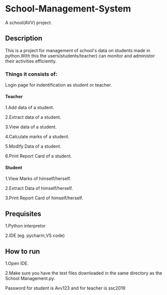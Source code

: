 # School-Management-System
A school(AVV) project.
## Description
This is a project for management of school's data on students made in python.With this the users(students/teacher) can monitor and administor their activities efficiently.
### Things it consists of:
Login page for indentification as student or teacher.
#### Teacher

1.Add data of a student.

2.Extract data of a student.

3.View data of a student.

4.Calculate marks of a student.

5.Modify Data of a student.

6.Print Report Card of a student.

#### Student

1.View Marks of himself/herself.

2.Extract Data of himself/herself.

3.Print Report Card of himself/herself.

## Prequisites

1.Python interpretor

2.IDE (eg. pycharm,VS code)

## How to run

1.Open IDE.

2.Make sure you have the text files downloaded in the same directory as the School Management.py.

Password for student is Avv123 and for teacher is ssc2019
